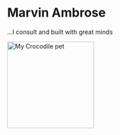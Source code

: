 <!DOCTYPE html>
<html>
  <head>
      <meta charset="utf-8">
  </head>
  <body>
    <h1>Marvin Ambrose</h1>
    <p>...I consult and built with great minds</p>
    <img src="https://www.kasandbox.org/programming-images/animals/crocodiles.png" alt="My Crocodile pet" width="200" />
  </body>
</html>
